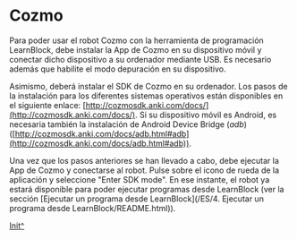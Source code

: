 <a name="Init"></a>

# Cozmo

Para poder usar el robot Cozmo con la herramienta de programación LearnBlock, debe instalar la App de Cozmo en su dispositivo móvil y conectar dicho dispositivo a su ordenador mediante USB. Es necesario además que habilite el modo depuración en su dispositivo.

Asimismo, deberá instalar el SDK de Cozmo en su ordenador. Los pasos de la instalación para los diferentes sistemas operativos están disponibles en el siguiente enlace: [http://cozmosdk.anki.com/docs/](http://cozmosdk.anki.com/docs/). Si su dispositivo móvil es Android, es necesaria también la instalación de Android Device Bridge (*adb*) ([http://cozmosdk.anki.com/docs/adb.html#adb](http://cozmosdk.anki.com/docs/adb.html#adb)).

Una vez que los pasos anteriores se han llevado a cabo, debe ejecutar la App de Cozmo y conectarse al robot. Pulse sobre el icono de rueda de la aplicación y seleccione "Enter SDK mode". En ese instante, el robot ya estará disponible para poder ejecutar programas desde LearnBlock (ver la sección [Ejecutar un programa desde LearnBlock](<hidepath>/ES/4. Ejecutar un programa desde LearnBlock/README.html)).
 
[Init^](#Init)

